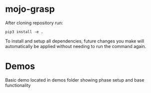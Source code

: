 # mojo-grasp

After cloning repository run:
```
pip3 install -e .
```
To install and setup all dependencies, future changes you make will automatically be applied without needing to run the command again.

# Demos
Basic demo located in demos folder showing phase setup and base functionality
